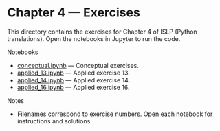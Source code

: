 # Chapter 4 — Exercises

This directory contains the exercises for Chapter 4 of ISLP (Python translations). Open the notebooks in Jupyter to run the code.

Notebooks

- [conceptual.ipynb](conceptual.ipynb) — Conceptual exercises.
- [applied_13.ipynb](applied_13.ipynb) — Applied exercise 13.
- [applied_14.ipynb](applied_14.ipynb) — Applied exercise 14.
- [applied_16.ipynb](applied_16.ipynb) — Applied exercise 16.

Notes

- Filenames correspond to exercise numbers. Open each notebook for instructions and solutions.
